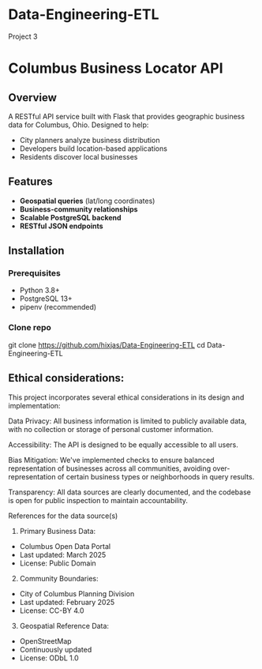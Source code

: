 # Data-Engineering-ETL
Project 3
# Columbus Business Locator API

## Overview
A RESTful API service built with Flask that provides geographic business data for Columbus, Ohio. Designed to help:

- City planners analyze business distribution
- Developers build location-based applications
- Residents discover local businesses

## Features
- **Geospatial queries** (lat/long coordinates)
- **Business-community relationships**
- **Scalable PostgreSQL backend**
- **RESTful JSON endpoints**

## Installation

### Prerequisites
- Python 3.8+
- PostgreSQL 13+
- pipenv (recommended)


### Clone repo
git clone https://github.com/hixjas/Data-Engineering-ETL
cd Data-Engineering-ETL

## Ethical considerations:
This project incorporates several ethical considerations in its design and implementation:

Data Privacy: All business information is limited to publicly available data, with no collection or storage of personal customer information.

Accessibility: The API is designed to be equally accessible to all users.

Bias Mitigation: We've implemented checks to ensure balanced representation of businesses across all communities, avoiding over-representation of certain business types or neighborhoods in query results.

Transparency: All data sources are clearly documented, and the codebase is open for public inspection to maintain accountability.

References for the data source(s)

1. Primary Business Data:

 - Columbus Open Data Portal
 - Last updated: March 2025
 - License: Public Domain

2. Community Boundaries:

 - City of Columbus Planning Division
 - Last updated: February 2025
 - License: CC-BY 4.0

3. Geospatial Reference Data:

 - OpenStreetMap
 - Continuously updated
 - License: ODbL 1.0
